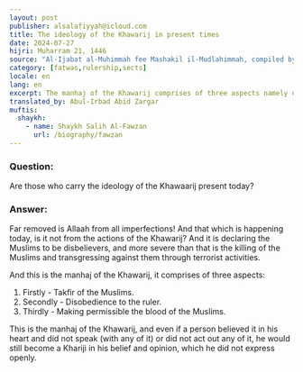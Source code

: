 ```yaml
---
layout: post
publisher: alsalafiyyah@icloud.com
title: The ideology of the Khawarij in present times
date: 2024-07-27
hijri: Muharram 21, 1446
source: "Al-Ijabat al-Muhimmah fee Mashakil il-Mudlahimmah, compiled by Muhammad bin Fahad al-Husayn"
category: [fatwas,rulership,sects]
locale: en
lang: en
excerpt: The manhaj of the Khawarij comprises of three aspects namely disobedience to the ruler, takfir of the Muslims, and making permissible the blood of the Muslims.
translated_by: Abul-Irbad Abid Zargar
muftis:
  shaykh: 
    - name: Shaykh Salih Al-Fawzan
      url: /biography/fawzan
---
```


### Question:
Are those who carry the ideology of the Khawaarij present today?

### Answer:
Far removed is Allaah from all imperfections! And that which is happening today, is it not from the actions of the Khawarij? And it is declaring the Muslims to be disbelievers, and more severe than that is the killing of the Muslims and transgressing against them through terrorist activities. 

And this is the manhaj of the Khawarij, it comprises of three aspects:

1. Firstly - Takfir of the Muslims.
2. Secondly - Disobedience to the ruler.
3. Thirdly - Making permissible the blood of the Muslims.

This is the manhaj of the Khawarij, and even if a person believed it in his heart and did not speak (with any of it) or did not act out any of it, he would still become a Khariji in his belief and opinion, which he did not express openly.
